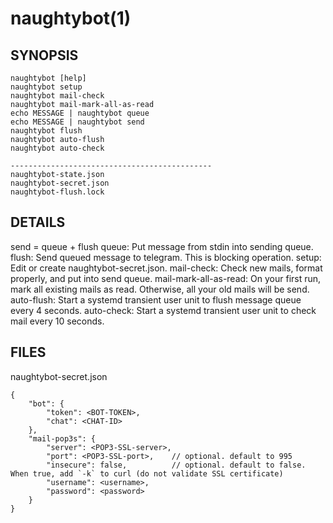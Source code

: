 # naughtybot(1)

## SYNOPSIS

    naughtybot [help]
    naughtybot setup
    naughtybot mail-check
    naughtybot mail-mark-all-as-read
    echo MESSAGE | naughtybot queue
    echo MESSAGE | naughtybot send
    naughtybot flush
    naughtybot auto-flush
    naughtybot auto-check

    ---------------------------------------------
    naughtybot-state.json
    naughtybot-secret.json
    naughtybot-flush.lock

## DETAILS

send = queue + flush
queue: Put message from stdin into sending queue.
flush: Send queued message to telegram. This is blocking operation.
setup: Edit or create naughtybot-secret.json.
mail-check: Check new mails, format properly, and put into send queue.
mail-mark-all-as-read: On your first run, mark all existing mails as read. Otherwise, all your old mails will be send.
auto-flush: Start a systemd transient user unit to flush message queue every 4 seconds.
auto-check: Start a systemd transient user unit to check mail every 10 seconds.

## FILES

naughtybot-secret.json

    {
        "bot": {
            "token": <BOT-TOKEN>,
            "chat": <CHAT-ID>
        },
        "mail-pop3s": {
            "server": <POP3-SSL-server>,
            "port": <POP3-SSL-port>,    // optional. default to 995
            "insecure": false,          // optional. default to false. When true, add `-k` to curl (do not validate SSL certificate)
            "username": <username>,
            "password": <password>
        }
    }

